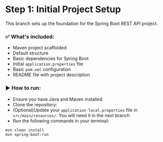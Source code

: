 # Step 1: Initial Project Setup

This branch sets up the foundation for the Spring Boot REST API project.

### ✅ What's included:

- Maven project scaffolded
- Default structure
- Basic dependencies for Spring Boot
- Initial `application.properties` file
- Basic `pom.xml` configuration
- README file with project description

### ▶️ How to run:

- Ensure you have Java and Maven installed.
- Clone the repository:
- (Optional)Update your `application-local.properties` file in `src/main/resources/`. You will need it in the next branch
- Run the following commands in your terminal:

```bash
mvn clean install
mvn spring-boot:run
```
